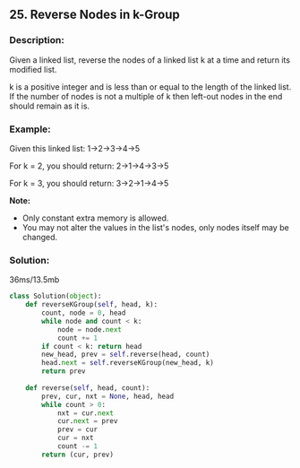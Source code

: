 ## 25. Reverse Nodes in k-Group ##
### Description: ###
Given a linked list, reverse the nodes of a linked list k at a time and return its modified list.

k is a positive integer and is less than or equal to the length of the linked list. If the number of nodes is not a multiple of k then left-out nodes in the end should remain as it is.

### Example: ###
Given this linked list: 1->2->3->4->5

For k = 2, you should return: 2->1->4->3->5

For k = 3, you should return: 3->2->1->4->5

**Note:**

* Only constant extra memory is allowed.
* You may not alter the values in the list's nodes, only nodes itself may be changed.

### Solution: ###
36ms/13.5mb
```python
class Solution(object):   
    def reverseKGroup(self, head, k):
        count, node = 0, head
        while node and count < k:
            node = node.next
            count += 1
        if count < k: return head
        new_head, prev = self.reverse(head, count)
        head.next = self.reverseKGroup(new_head, k)
        return prev
    
    def reverse(self, head, count):
        prev, cur, nxt = None, head, head
        while count > 0:
            nxt = cur.next
            cur.next = prev
            prev = cur
            cur = nxt
            count -= 1
        return (cur, prev)
```
